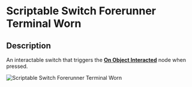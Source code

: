 # Scriptable Switch Forerunner Terminal Worn

## Description

An interactable switch that triggers the [**On Object Interacted**](../../../scripting/events-custom/on-object-interacted.md) node when pressed.

![Scriptable Switch Forerunner Terminal Worn](../../../.gitbook/assets/images/objects/gameplay/scripting/scriptable-switch-forerunner-terminal-worn.png)
